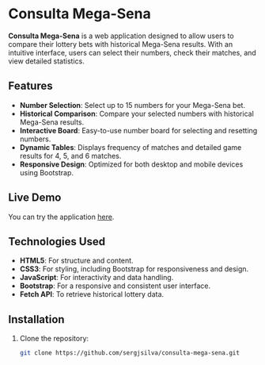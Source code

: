 # Consulta Mega-Sena

**Consulta Mega-Sena** is a web application designed to allow users to compare their lottery bets with historical Mega-Sena results. With an intuitive interface, users can select their numbers, check their matches, and view detailed statistics.

## Features

- **Number Selection**: Select up to 15 numbers for your Mega-Sena bet.
- **Historical Comparison**: Compare your selected numbers with historical Mega-Sena results.
- **Interactive Board**: Easy-to-use number board for selecting and resetting numbers.
- **Dynamic Tables**: Displays frequency of matches and detailed game results for 4, 5, and 6 matches.
- **Responsive Design**: Optimized for both desktop and mobile devices using Bootstrap.

## Live Demo

You can try the application [here](https://sj-silva.github.io/mega-sena-consulta/).

## Technologies Used

- **HTML5**: For structure and content.
- **CSS3**: For styling, including Bootstrap for responsiveness and design.
- **JavaScript**: For interactivity and data handling.
- **Bootstrap**: For a responsive and consistent user interface.
- **Fetch API**: To retrieve historical lottery data.

## Installation

1. Clone the repository:
   ```bash
   git clone https://github.com/sergjsilva/consulta-mega-sena.git
   ```

